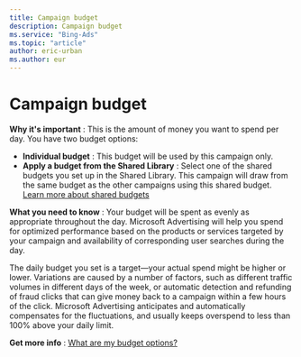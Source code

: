 ```yaml
---
title: Campaign budget
description: Campaign budget
ms.service: "Bing-Ads"
ms.topic: "article"
author: eric-urban
ms.author: eur
---
```


# Campaign budget

**Why it's important** : This is the amount of money you want to spend per day. You have two budget options:

- **Individual budget** : This budget will be used by this campaign only.
- **Apply a budget from the Shared Library** : Select one of the shared budgets you set up in the Shared Library. This campaign will draw from the same budget as the other campaigns using this shared budget. [Learn more about shared budgets](../hlp_BA_CONC_SharedBudgets.md)

**What you need to know** : Your budget will be spent as evenly as appropriate throughout the day. Microsoft Advertising will help you spend for optimized performance based on the products or services targeted by your campaign and availability of corresponding user searches during the day.

The daily budget you set is a target—your actual spend might be higher or lower. Variations are caused by a number of factors, such as different traffic volumes in different days of the week, or automatic detection and refunding of fraud clicks that can give money back to a campaign within a few hours of the click. Microsoft Advertising anticipates and automatically compensates for the fluctuations, and usually keeps overspend to less than 100% above your daily limit.

**Get more info** : [What are my budget options?](../hlp_BA_CONC_AboutBudgetType.md)


